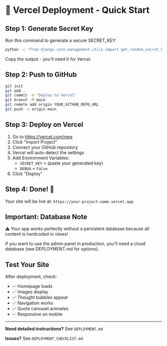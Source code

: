 # 🚀 Vercel Deployment - Quick Start

## Step 1: Generate Secret Key

Run this command to generate a secure SECRET_KEY:

```bash
python -c "from django.core.management.utils import get_random_secret_key; print(get_random_secret_key())"
```

Copy the output - you'll need it for Vercel.

## Step 2: Push to GitHub

```bash
git init
git add .
git commit -m "Deploy to Vercel"
git branch -M main
git remote add origin YOUR_GITHUB_REPO_URL
git push -u origin main
```

## Step 3: Deploy on Vercel

1. Go to https://vercel.com/new
2. Click "Import Project"
3. Connect your GitHub repository
4. Vercel will auto-detect the settings
5. Add Environment Variables:
   - `SECRET_KEY` = (paste your generated key)
   - `DEBUG` = `False`
6. Click "Deploy"

## Step 4: Done! 🎉

Your site will be live at: `https://your-project-name.vercel.app`

## Important: Database Note

⚠️ Your app works perfectly without a persistent database because all content is hardcoded in views!

If you want to use the admin panel in production, you'll need a cloud database (see DEPLOYMENT.md for options).

## Test Your Site

After deployment, check:
- ✅ Homepage loads
- ✅ Images display
- ✅ Thought bubbles appear
- ✅ Navigation works
- ✅ Quote carousel animates
- ✅ Responsive on mobile

---

**Need detailed instructions?** See `DEPLOYMENT.md`

**Issues?** See `DEPLOYMENT_CHECKLIST.md`



